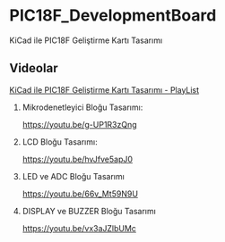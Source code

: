 # PIC18F_DevelopmentBoard
KiCad ile PIC18F Geliştirme Kartı Tasarımı



## Videolar
[KiCad ile PIC18F Geliştirme Kartı Tasarımı - PlayList](https://www.youtube.com/watch?v=g-UP1R3zQng&list=PLRRoYO-9a5kyW6Y1g_KimbiXBvuJmTazy)



1. Mikrodenetleyici Bloğu Tasarımı:

   https://youtu.be/g-UP1R3zQng

2. LCD Bloğu Tasarımı:

   https://youtu.be/hvJfve5apJ0

3. LED ve ADC Bloğu Tasarımı

   https://youtu.be/66v_Mt59N9U
   
4. DISPLAY ve BUZZER Bloğu Tasarımı 

   https://youtu.be/vx3aJZlbUMc
